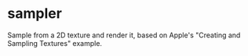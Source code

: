 # sampler

Sample from a 2D texture and render it, based on Apple's "Creating and Sampling Textures" example.
